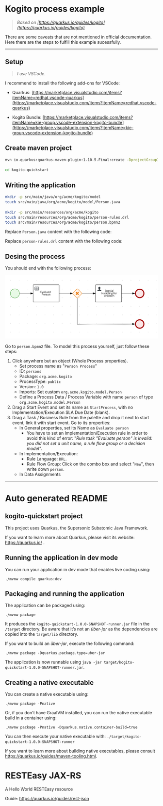 # Kogito process example

> _Based on [https://quarkus.io/guides/kogito](https://quarkus.io/guides/kogito)_

There are some caveats that are not mentioned in official documentation. Here there are the steps to fulfill this example sucessfully.

---

## Setup

> _I use VSCode_.

I recommend to install the following add-ons for VSCode:

* Quarkus: [https://marketplace.visualstudio.com/items?itemName=redhat.vscode-quarkus](https://marketplace.visualstudio.com/items?itemName=redhat.vscode-quarkus)

* Kogito Bundle: [https://marketplace.visualstudio.com/items?itemName=kie-group.vscode-extension-kogito-bundle](https://marketplace.visualstudio.com/items?itemName=kie-group.vscode-extension-kogito-bundle)

## Create maven project

```bash
mvn io.quarkus:quarkus-maven-plugin:1.10.5.Final:create -DprojectGroupId=org.acme -DprojectArtifactId=kogito-quickstart -Dextensions="kogito"

cd kogito-quickstart
```

## Writing the application

```bash
mkdir -p src/main/java/org/acme/kogito/model
touch src/main/java/org/acme/kogito/model/Person.java

mkdir -p src/main/resources/org/acme/kogito
touch src/main/resources/org/acme/kogito/person-rules.drl
touch src/main/resources/org/acme/kogito/person.bpmn2
```

Replace ```Person.java``` content with the following code:

<script src="https://gist.github.com/jp-chl/c0712ce8f80ecd2e120ad822a7052941.js"></script>

Replace ```person-rules.drl``` content with the following code:

## Desing the process

You should end with the following process:

![Person Process](readme-images/person-process.png)


Go to ```person.bpmn2``` file.
To model this process yourself, just follow these steps:

1. Click anywhere but an object (Whole Process properties).
    * Set process name as "```Person Process```"
    * ID: ```persons```
    * Package: ```org.acme.kogito```
    * ProcessType: ```public```
    * Version: ```1.0```
    * Imports: Set custom ```org.acme.kogito.model.Person```
    * Define a Process Data / Process Variable with name ```person``` of type ```org.acme.kogito.model.Person```
2. Drag a Start Event and set its name as ```StartProcess```, with no Implementation/Execution SLA Due Date (blank).
3. Drag a Task / Business Rule from the palette and drop it next to start event, link it with start event. Go to its properties:
    * In General properties, set its Name as ```Evaluate person```
        * You have to set an Implementation/Execution rule in order to avoid this kind of error: "_Rule task "Evaluate person" is invalid: you did not set a unit name, a rule flow group or a decision model"_.
    * In Implementation/Execution:
        * Rule Language: ```DRL```.
        * Rule Flow Group: Click on the combo box and select "```New```", then write down ```person```.
    * In Data Assignments


---

# Auto generated README

## kogito-quickstart project

This project uses Quarkus, the Supersonic Subatomic Java Framework.

If you want to learn more about Quarkus, please visit its website: https://quarkus.io/ .

## Running the application in dev mode

You can run your application in dev mode that enables live coding using:
```shell script
./mvnw compile quarkus:dev
```

## Packaging and running the application

The application can be packaged using:
```shell script
./mvnw package
```
It produces the `kogito-quickstart-1.0.0-SNAPSHOT-runner.jar` file in the `/target` directory.
Be aware that it’s not an _über-jar_ as the dependencies are copied into the `target/lib` directory.

If you want to build an _über-jar_, execute the following command:
```shell script
./mvnw package -Dquarkus.package.type=uber-jar
```

The application is now runnable using `java -jar target/kogito-quickstart-1.0.0-SNAPSHOT-runner.jar`.

## Creating a native executable

You can create a native executable using: 
```shell script
./mvnw package -Pnative
```

Or, if you don't have GraalVM installed, you can run the native executable build in a container using: 
```shell script
./mvnw package -Pnative -Dquarkus.native.container-build=true
```

You can then execute your native executable with: `./target/kogito-quickstart-1.0.0-SNAPSHOT-runner`

If you want to learn more about building native executables, please consult https://quarkus.io/guides/maven-tooling.html.

# RESTEasy JAX-RS

<p>A Hello World RESTEasy resource</p>

Guide: https://quarkus.io/guides/rest-json
